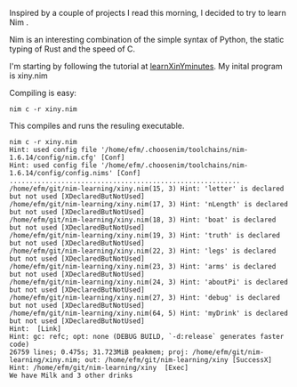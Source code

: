 Inspired by a couple of projects I read this morning, I decided to try to learn Nim .

Nim is an interesting combination of the simple syntax of Python, the static typing of Rust and the speed of C.

I'm starting by following the tutorial at [learnXinYminutes](https://learnxinyminutes.com/docs/nim/). My inital program is xiny.nim 

Compiling is easy:

```
nim c -r xiny.nim
```

This compiles and runs the resuling executable.

```
nim c -r xiny.nim 
Hint: used config file '/home/efm/.choosenim/toolchains/nim-1.6.14/config/nim.cfg' [Conf]
Hint: used config file '/home/efm/.choosenim/toolchains/nim-1.6.14/config/config.nims' [Conf]
..........................................................
/home/efm/git/nim-learning/xiny.nim(15, 3) Hint: 'letter' is declared but not used [XDeclaredButNotUsed]
/home/efm/git/nim-learning/xiny.nim(17, 3) Hint: 'nLength' is declared but not used [XDeclaredButNotUsed]
/home/efm/git/nim-learning/xiny.nim(18, 3) Hint: 'boat' is declared but not used [XDeclaredButNotUsed]
/home/efm/git/nim-learning/xiny.nim(19, 3) Hint: 'truth' is declared but not used [XDeclaredButNotUsed]
/home/efm/git/nim-learning/xiny.nim(22, 3) Hint: 'legs' is declared but not used [XDeclaredButNotUsed]
/home/efm/git/nim-learning/xiny.nim(23, 3) Hint: 'arms' is declared but not used [XDeclaredButNotUsed]
/home/efm/git/nim-learning/xiny.nim(24, 3) Hint: 'aboutPi' is declared but not used [XDeclaredButNotUsed]
/home/efm/git/nim-learning/xiny.nim(27, 3) Hint: 'debug' is declared but not used [XDeclaredButNotUsed]
/home/efm/git/nim-learning/xiny.nim(64, 5) Hint: 'myDrink' is declared but not used [XDeclaredButNotUsed]
Hint:  [Link]
Hint: gc: refc; opt: none (DEBUG BUILD, `-d:release` generates faster code)
26759 lines; 0.475s; 31.723MiB peakmem; proj: /home/efm/git/nim-learning/xiny.nim; out: /home/efm/git/nim-learning/xiny [SuccessX]
Hint: /home/efm/git/nim-learning/xiny  [Exec]
We have Milk and 3 other drinks
```